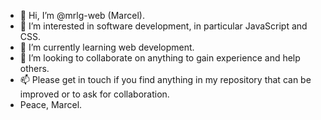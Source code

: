 - 👋 Hi, I’m @mrlg-web (Marcel). 
- 👀 I’m interested in software development, in particular JavaScript and CSS.
- 🌱 I’m currently learning web development.
- 💞️ I’m looking to collaborate on anything to gain experience and help others.
- 📫 Please get in touch if you find anything in my repository that can be improved or to ask for collaboration.
- Peace, Marcel.

<!---
mrlg-web/mrlg-web is a ✨ special ✨ repository because its `README.md` (this file) appears on your GitHub profile.
You can click the Preview link to take a look at your changes.
--->
